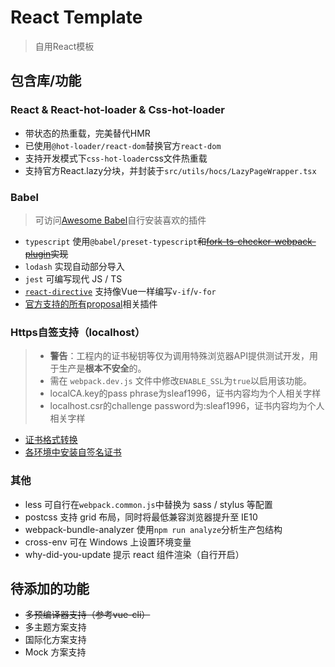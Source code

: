 # React Template
> 自用React模板

## 包含库/功能
### React & React-hot-loader & Css-hot-loader
- 带状态的热重载，完美替代HMR
- 已使用`@hot-loader/react-dom`替换官方`react-dom`
- 支持开发模式下`css-hot-loader`css文件热重载
- 支持官方React.lazy分块，并封装于`src/utils/hocs/LazyPageWrapper.tsx`

### Babel
> 可访问[Awesome Babel](https://github.com/babel/awesome-babel)自行安装喜欢的插件
- `typescript` 使用`@babel/preset-typescript`~~和[fork-ts-checker-webpack-plugin](https://github.com/Realytics/fork-ts-checker-webpack-plugin)实现~~
- `lodash` 实现自动部分导入
- `jest` 可编写现代 JS / TS
- [`react-directive`](https://github.com/evolify/babel-plugin-react-directive) 支持像Vue一样编写`v-if`/`v-for` 
- [官方支持的所有proposal](https://github.com/babel/proposals)相关插件

### Https自签支持（localhost）
> - **警告**：工程内的证书秘钥等仅为调用特殊浏览器API提供测试开发，用于生产是**根本不安全**的。
> - 需在 `webpack.dev.js` 文件中修改`ENABLE_SSL`为`true`以启用该功能。
> - localCA.key的pass phrase为sleaf1996，证书内容均为个人相关字样
> - localhost.csr的challenge password为:sleaf1996，证书内容均为个人相关字样
- [证书格式转换](https://vimsky.com/article/3608.html)
- [各环境中安装自签名证书](https://github.com/Sleaf/react-template/blob/master/docs/certificates.md)

### 其他
- less 可自行在`webpack.common.js`中替换为 sass / stylus 等配置
- postcss 支持 grid 布局，同时将最低兼容浏览器提升至 IE10
- webpack-bundle-analyzer 使用`npm run analyze`分析生产包结构
- cross-env 可在 Windows 上设置环境变量
- why-did-you-update 提示 react 组件渲染（自行开启）

## 待添加的功能
- ~~多预编译器支持（参考vue-cli）~~
- 多主题方案支持
- 国际化方案支持
- Mock 方案支持
